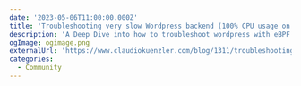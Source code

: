 ```yaml
---
date: '2023-05-06T11:00:00.000Z'
title: 'Troubleshooting very slow Wordpress backend (100% CPU usage on uploads) with eBPF and Flamegraphs'
description: 'A Deep Dive into how to troubleshoot wordpress with eBPF and flame graphs'
ogImage: ogimage.png
externalUrl: 'https://www.claudiokuenzler.com/blog/1311/troubleshooting-ebpf-flamegraph-slow-wordpress-backend-100-percent-cpu-usage'
categories:
  - Community
---
```

